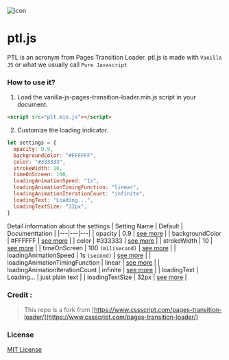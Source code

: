 ![icon](https://raw.githubusercontent.com/dyazincahya/ptl-js/main/plt-icon.png)
# ptl.js
PTL is an acronym from Pages Transition Loader. ptl.js is made with `Vanilla JS` or what we usually call `Pure Javascript`

### How to use it?
 1. Load the vanilla-js-pages-transition-loader.min.js script in your document.
 ```html
<script src="plt.min.js"></script>
```

2. Customize the loading indicator.
```javascript
let settings = { 
  opacity: 0.9, 
  backgroundColor: "#FFFFFF", 
  color: "#333333", 
  strokeWidth: 10, 
  timeOnScreen: 100, 
  loadingAnimationSpeed: "1s", 
  loadingAnimationTimingFunction: "linear", 
  loadingAnimationIterationCount: "infinite", 
  loadingText: "Loading...", 
  loadingTextSize: "32px",
}
```

Detail information about the settings
| Setting Name | Default | Documenttation |
|---|---|---|
| opacity | 0.9 | [see more](https://www.w3schools.com/css/css_image_transparency.asp) |
| backgroundColor | #FFFFFF | [see more](https://www.w3schools.com/cssref/pr_background-color.php) |
| color | #333333 | [see more](https://www.w3schools.com/cssref/css_colors.php) |
| strokeWidth | 10 | [see more](https://www.w3schools.com/graphics/svg_stroking.asp) |
| timeOnScreen | 100 `(milisecond)` | [see more](https://www.w3schools.com/jsref/met_win_settimeout.asp) |
| loadingAnimationSpeed | 1s `(second)` | [see more](https://www.w3schools.com/cssref/css3_pr_animation-duration.php) |
| loadingAnimationTimingFunction | linear | [see more](https://www.w3schools.com/cssref/css3_pr_animation-timing-function.php) |
| loadingAnimationIterationCount | infinite | [see more](https://www.w3schools.com/cssref/css3_pr_animation-iteration-count.php) |
| loadingText | Loading... | just plain text |
| loadingTextSize | 32px | [see more](https://www.w3schools.com/css/css_font_size.asp) |



### Credit : 
> This repo is a fork from [https://www.cssscript.com/pages-transition-loader/](https://www.cssscript.com/pages-transition-loader/)

### License
[MIT License](https://github.com/dyazincahya/ptl-js/blob/main/LICENSE)

